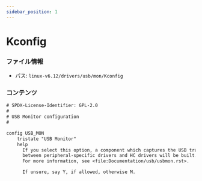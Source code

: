```yaml
---
sidebar_position: 1
---
```

# Kconfig

### ファイル情報

- パス: `linux-v6.12/drivers/usb/mon/Kconfig`

### コンテンツ

```txt
# SPDX-License-Identifier: GPL-2.0
#
# USB Monitor configuration
#

config USB_MON
	tristate "USB Monitor"
	help
	  If you select this option, a component which captures the USB traffic
	  between peripheral-specific drivers and HC drivers will be built.
	  For more information, see <file:Documentation/usb/usbmon.rst>.

	  If unsure, say Y, if allowed, otherwise M.

```
